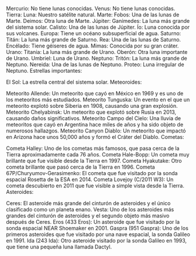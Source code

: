 Mercurio:
No tiene lunas conocidas.
Venus:
No tiene lunas conocidas.
Tierra:
Luna: Nuestro satélite natural.
Marte:
Fobos: Una de las lunas de Marte.
Deimos: Otra luna de Marte.
Júpiter:
Ganímedes: La luna más grande del sistema solar.
Calisto: Una de las lunas de Júpiter.
Ío: Luna conocida por sus volcanes.
Europa: Tiene un océano subsuperficial de agua.
Saturno:
Titán: La luna más grande de Saturno.
Rea: Una de las lunas de Saturno.
Encélado: Tiene géiseres de agua.
Mimas: Conocida por su gran cráter.
Urano:
Titania: La luna más grande de Urano.
Oberón: Otra luna importante de Urano.
Umbriel: Luna de Urano.
Neptuno:
Tritón: La luna más grande de Neptuno.
Nereida: Una de las lunas de Neptuno.
Proteo: Luna irregular de Neptuno.
Estrellas importantes:

El Sol: La estrella central del sistema solar.
Meteoroides:

Meteorito Allende: Un meteorito que cayó en México en 1969 y es uno de los meteoritos más estudiados.
Meteorito Tunguska: Un evento en el que un meteorito explotó sobre Siberia en 1908, causando una gran explosión.
Meteorito Chelyabinsk: Un meteorito que explotó sobre Rusia en 2013, causando daños significativos.
Meteorito Campo del Cielo: Una lluvia de meteoritos que cayó en Argentina hace miles de años y ha sido objeto de numerosos hallazgos.
Meteorito Canyon Diablo: Un meteorito que impactó en Arizona hace unos 50,000 años y formó el Cráter del Diablo.
Cometas:

Cometa Halley: Uno de los cometas más famosos, que pasa cerca de la Tierra aproximadamente cada 76 años.
Cometa Hale-Bopp: Un cometa muy brillante que fue visible desde la Tierra en 1997.
Cometa Hyakutake: Otro cometa brillante que pasó cerca de la Tierra en 1996.
Cometa 67P/Churyumov-Gerasimenko: El cometa que fue visitado por la sonda espacial Rosetta de la ESA en 2014.
Cometa Lovejoy (C/2011 W3): Un cometa descubierto en 2011 que fue visible a simple vista desde la Tierra.
Asteroides:

Ceres: El asteroide más grande del cinturón de asteroides y el único clasificado como un planeta enano.
Vesta: Uno de los asteroides más grandes del cinturón de asteroides y el segundo objeto más masivo después de Ceres.
Eros (433 Eros): Un asteroide que fue visitado por la sonda espacial NEAR Shoemaker en 2001.
Gaspra (951 Gaspra): Uno de los primeros asteroides que fue visitado por una nave espacial, la sonda Galileo en 1991.
Ida (243 Ida): Otro asteroide visitado por la sonda Galileo en 1993, que tiene una pequeña luna llamada Dactyl.
